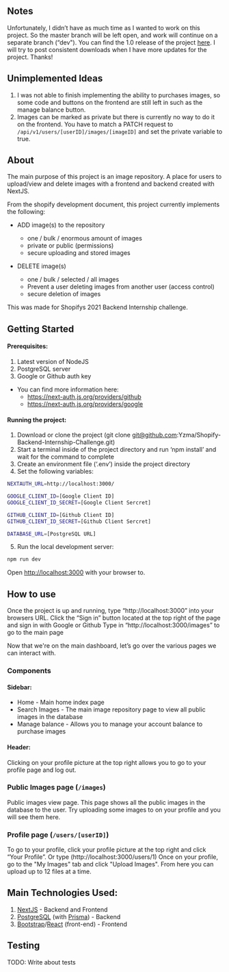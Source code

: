 
## Notes
Unfortunately, I didn’t have as much time as I wanted to work on this project. So the master branch will be left open, and work will continue on a separate branch (“dev"). You can find the 1.0 release of the project [here](https://github.com/Yzma/Shopify-Backend-Internship-Challenge/releases/tag/v1.0). I will try to post consistent downloads when I have more updates for the project. Thanks!

## Unimplemented Ideas

1. I was not able to finish implementing the ability to purchases images, so some code and buttons on the frontend are still left in such as the manage balance button.
2. Images can be marked as private but there is currently no way to do it on the frontend. You have to match a PATCH request to `/api/v1/users/[userID]/images/[imageID]` and set the private variable to true.

## About

The main purpose of this project is an image repository. A place for users to upload/view and delete images with a frontend and backend created with NextJS.


From the shopify development document, this project currently implements the following: 
- ADD image(s) to the repository
  - one / bulk / enormous amount of images
  - private or public (permissions)
  - secure uploading and stored images

- DELETE image(s)
  - one / bulk / selected / all images
  - Prevent a user deleting images from another user (access control)
  - secure deletion of images

This was made for Shopifys 2021 Backend Internship challenge. 

## Getting Started

#### Prerequisites:

1. Latest version of NodeJS
2. PostgreSQL server
3. Google or Github auth key
- You can find more information here:
  - https://next-auth.js.org/providers/github
  - https://next-auth.js.org/providers/google


#### Running the project:

1. Download or clone the project (git clone git@github.com:Yzma/Shopify-Backend-Internship-Challenge.git)
2. Start a terminal inside of the project directory and run ‘npm install’ and wait for the command to complete
3. Create an environment file (‘.env’) inside the project directory
4. Set the following variables:

```bash
NEXTAUTH_URL=http://localhost:3000/

GOOGLE_CLIENT_ID=[Google Client ID]
GOOGLE_CLIENT_ID_SECRET=[Google Client Sercret]

GITHUB_CLIENT_ID=[Github Client ID]
GITHUB_CLIENT_ID_SECRET=[Github Client Sercret]

DATABASE_URL=[PostgreSQL URL]
```

5. Run the local development server:

```bash
npm run dev
```

Open [http://localhost:3000](http://localhost:3000) with your browser to.

## How to use
Once the project is up and running, type “http://localhost:3000” into your browsers URL.
Click the “Sign in” button located at the top right of the page and sign in with Google or Github
Type in “http://localhost:3000/images” to go to the main page

Now that we're on the main dashboard, let’s go over the various pages we can interact with.

### Components

#### Sidebar:
- Home - Main home index page
- Search Images - The main image repository page to view all public images in the database
- Manage balance - Allows you to manage your account balance to purchase images

#### Header: 
Clicking on your profile picture at the top right allows you to go to your profile page and log out.

### Public Images page (`/images`)
Public images view page. This page shows all the public images in the database to the user. Try uploading some images to on your profile and you will see them here.

### Profile page (`/users/[userID]`)
To go to your profile, click your profile picture at the top right and click “Your Profile”. Or type (http://localhost:3000/users/1)
Once on your profile, go to the "My Images" tab and click "Upload Images". From here you can upload up to 12 files at a time.

## Main Technologies Used:

1. [NextJS](https://nextjs.org/) - Backend and Frontend
2. [PostgreSQL](https://www.postgresql.org/) (with [Prisma](https://www.prisma.io/)) - Backend
3. [Bootstrap](https://react-bootstrap.github.io/)/[React](https://reactjs.org/) (front-end) - Frontend

## Testing

TODO: Write about tests
